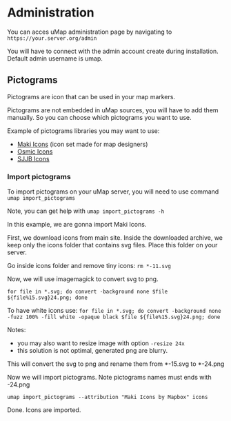 # Administration

You can acces uMap administration page by navigating to  `https://your.server.org/admin`

You will have to connect with the admin account create during installation. Default admin username is umap.

## Pictograms

Pictograms are icon that can be used in your map markers.

Pictograms are not embedded in uMap sources, you will have to add them manually. So you can choose which pictograms you want to use.

Example of pictograms libraries you may want to use:

- [Maki Icons](https://labs.mapbox.com/maki-icons/) (icon set made for map designers)
- [Osmic Icons](https://gitlab.com/gmgeo/osmic)
- [SJJB Icons](http://www.sjjb.co.uk/mapicons/contactsheet)

### Import pictograms

To import pictograms on your uMap server, you will need to use command `umap import_pictograms`

Note, you can get help with `umap import_pictograms -h`

In this example, we are gonna import Maki Icons.

First, we download icons from main site. Inside the downloaded archive, we keep only the icons folder that contains svg files. Place this folder on your server.

Go inside icons folder and remove tiny icons: `rm *-11.svg`

Now, we will use imagemagick to convert svg to png.

`for file in *.svg; do convert -background none $file ${file%15.svg}24.png; done`

To have white icons use:
`for file in *.svg; do convert -background none -fuzz 100% -fill white -opaque black $file ${file%15.svg}24.png; done`


Notes:
- you may also want to resize image with option `-resize 24x`
- this solution is not optimal, generated png are blurry.

This will convert the svg to png and rename them from *-15.svg to *-24.png

Now we will import pictograms. Note pictograms names must ends with -24.png

`umap import_pictograms --attribution "Maki Icons by Mapbox" icons`

Done. Icons are imported.